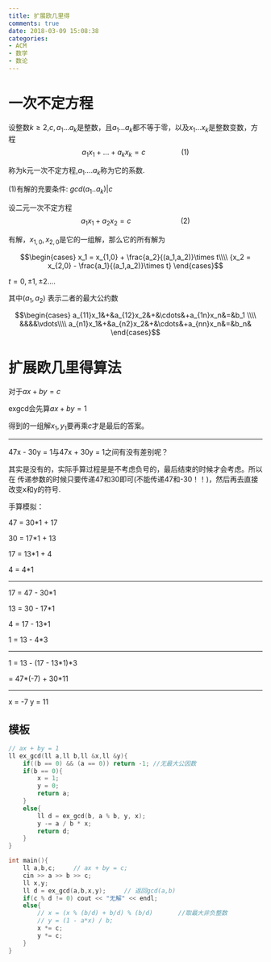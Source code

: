 ```yaml
---
title: 扩展欧几里得
comments: true
date: 2018-03-09 15:08:38
categories:
- ACM
- 数学
- 数论
---
```

# 一次不定方程

设整数$k \geq 2$,$c,a_1...a_k$是整数，且$a_1...a_k$都不等于零，以及$x_1...x_k$是整数变数，方程$$a_1x_1 + ... + a_kx_k = c \ \ \ \ \ \ \ \ \ \ \ \ \ \ \ \ \ \ (1)$$

称为k元一次不定方程,$a_1....a_k$称为它的系数.

(1)有解的充要条件: $gcd(a_1..a_k) | c$

设二元一次不定方程$$a_1x_1 + a_2x_2 = c\ \ \ \ \ \ \ \ \ \ \ \ \ \ \ \ \ \ \ \ \ \ \ \ \ (2)$$

有解，$x_{1,0},x_{2,0}$是它的一组解，那么它的所有解为

$$\begin{cases}
        x_1 = x_{1,0} + \frac{a_2}{(a_1,a_2)}\times t\\\\
        {x_2 = x_{2,0} - \frac{a_1}{(a_1,a_2)}\times t}
        \end{cases}$$

$t = 0,\pm1,\pm2....$



其中$(a_1,a_2)$ 表示二者的最大公约数

$$\begin{cases} 
		a_{11}x_1&+&a_{12}x_2&+&\cdots&+a_{1n}x_n&=&b_1 \\\\
		&&&&\vdots\\\\
		a_{n1}x_1&+&a_{n2}x_2&+&\cdots&+a_{nn}x_n&=&b_n&			
	\end{cases}$$

# 扩展欧几里得算法


对于$ax + by = c$

exgcd会先算$ax + by = 1$

得到的一组解$x_1,y_1$要再乘$c$才是最后的答案。

---
47x - 30y = 1与47x + 30y = 1之间有没有差别呢？

其实是没有的，实际手算过程是是不考虑负号的，最后结束的时候才会考虑。所以在
传递参数的时候只要传递47和30即可(不能传递47和-30！！)，然后再去直接改变x和y的符号.

<!--more-->

手算模拟：

47 = 30*1 + 17

30 = 17*1 + 13

17 = 13*1 + 4

4 = 4*1

---
17 = 47 - 30*1

13 = 30 - 17*1

4 = 17 - 13*1

1 = 13 - 4*3

---
1 = 13 - (17 - 13*1)*3

  = 47*(-7) + 30*11

---
x = -7     y = 11

## 模板
```cpp
// ax + by = 1
ll ex_gcd(ll a,ll b,ll &x,ll &y){
    if((b == 0) && (a == 0)) return -1; //无最大公因数
    if(b == 0){
        x = 1;
        y = 0;
        return a;
    }
    else{
        ll d = ex_gcd(b, a % b, y, x);
        y -= a / b * x;
        return d;
    }
}

int main(){
    ll a,b,c;     // ax + by = c;
    cin >> a >> b >> c;
    ll x,y;
    ll d = ex_gcd(a,b,x,y);     // 返回gcd(a,b)
    if(c % d != 0) cout << "无解" << endl;
    else{
        // x = (x % (b/d) + b/d) % (b/d)       //取最大非负整数
        // y = (1 - a*x) / b;
        x *= c;
        y *= c;
    }
}
```

